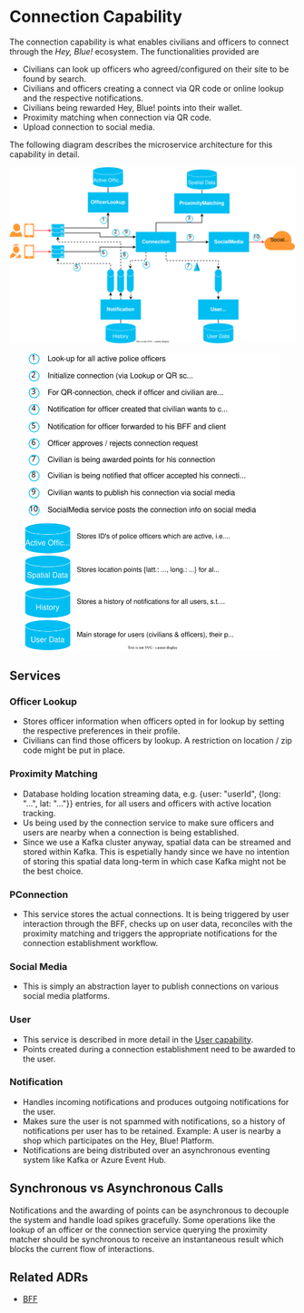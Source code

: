 # Connection Capability
The connection capability is what enables civilians and officers to connect through the *Hey, Blue!* ecosystem. The functionalities provided are
- Civilians can look up officers who agreed/configured on their site to be found by search.
- Civilians and officers creating a connect via QR code or online lookup and the respective notifications.
- Civilians being rewarded Hey, Blue! points into their wallet.
- Proximity matching when connection via QR code.
- Upload connection to social media.

The following diagram describes the microservice architecture for this capability in detail.
<p align="center">
<img width="800" src="../domain/resources/hey-blue-connection.drawio.svg">
</p>

<p align="center">
<img width="450" src="../domain/resources/hey-blue-connection-legend.drawio.svg">
</p>

## Services

### Officer Lookup
- Stores officer information when officers opted in for lookup by setting the respective preferences in their profile.
- Civilians can find those officers by lookup. A restriction on location / zip code might be put in place.

### Proximity Matching
- Database holding location streaming data, e.g. {user: "userId", {long: "...", lat: "..."}} entries, for all users and officers with active location tracking.
- Us being used by the connection service to make sure officers and users are nearby when a connection is being established.
- Since we use a Kafka cluster anyway, spatial data can be streamed and stored within Kafka. This is espetially handy since we have no intention of storing this spatial data long-term in which case Kafka might not be the best choice.

### PConnection
- This service stores the actual connections. It is being triggered by user interaction through the BFF, checks up on user data, reconciles with the proximity matching and triggers the appropriate notifications for the connection establishment workflow.

### Social Media
- This is simply an abstraction layer to publish connections on various social media platforms.

### User
- This service is described in more detail in the [User capability](../domain/user-capability.md).
- Points created during a connection establishment need to be awarded to the user.

### Notification
- Handles incoming notifications and produces outgoing notifications for the user.
- Makes sure the user is not spammed with notifications, so a history of notifications per user has to be retained. Example: A user is nearby a shop which participates on the Hey, Blue! Platform.
- Notifications are being distributed over an asynchronous eventing system like Kafka or Azure Event Hub.

## Synchronous vs Asynchronous Calls
Notifications and the awarding of points can be asynchronous to decouple the system and handle load spikes gracefully. Some operations like the lookup of an officer or the connection service querying the proximity matcher should be synchronous to receive an instantaneous result which blocks the current flow of interactions.

## Related ADRs
- [BFF](../ADRs/02-bff.md)

